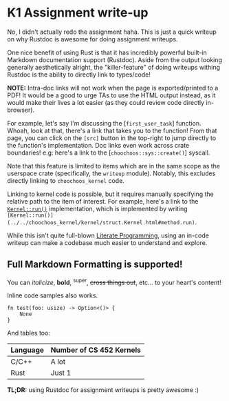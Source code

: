 # K1 Assignment write-up

No, I didn't actually redo the assignment haha. This is just a quick writeup on why Rustdoc is awesome for doing assignment writeups.

One nice benefit of using Rust is that it has incredibly powerful built-in Markdown documentation support (Rustdoc). Aside from the output looking generally aesthetically alright, the "killer-feature" of doing writeups withing Rustdoc is the ability to directly link to types/code!

**NOTE:** Intra-doc links will not work when the page is exported/printed to a PDF! It would be a good to urge TAs to use the HTML output instead, as it would make their lives a lot easier (as they could review code directly in-browser).

For example, let's say I'm discussing the [`first_user_task`] function. Whoah, look at that, there's a link that takes you to the function! From that page, you can click on the `[src]` button in the top-right to jump directly to the function's implementation. Doc links even work across crate boundaries! e.g: here's a link to the [`choochoos::sys::create()`] syscall.

Note that this feature is limited to items which are in the same scope as the userspace crate (specifically, the `writeup` module). Notably, this excludes directly linking to `choochoos_kernel` code.

Linking to kernel code is possible, but it requires manually specifying the relative path to the item of interest. For example, here's a link to the [`Kernel::run()`](../../choochoos_kernel/kernel/struct.Kernel.html#method.run) implementation, which is implemented by writing <br> `[Kernel::run()](../../choochoos_kernel/kernel/struct.Kernel.html#method.run)`.

While this isn't quite full-blown [Literate Programming](https://en.wikipedia.org/wiki/Literate_programming), using an in-code writeup can make a codebase much easier to understand and explore.

## Full Markdown Formatting is supported! 

You can _italicize_, **bold**, <sup>super</sup>, ~~cross things out~~, etc... to your heart's content!

Inline code samples also works.

```rust,ignore
fn test(foo: usize) -> Option<()> {
    None
}
```

And tables too:

Language | Number of CS 452 Kernels
---------|--------------------------
C/C++    | A lot
Rust     | Just 1

**TL;DR:** using Rustdoc for assignment writeups is pretty awesome :)
